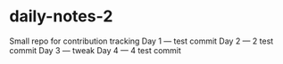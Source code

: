 # daily-notes-2
Small repo for contribution tracking
Day 1 — test commit
Day 2 — 2 test commit
Day 3 — tweak
Day 4 — 4 test commit
